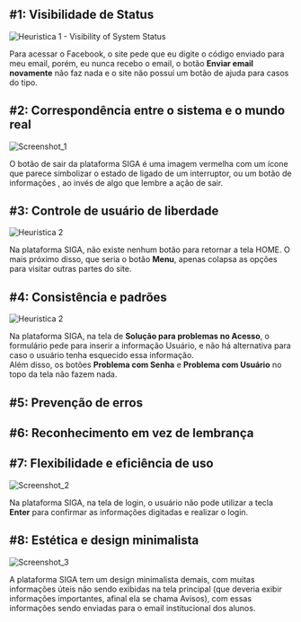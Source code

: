 ## #1: Visibilidade de Status

![Heuristica 1 - Visibility of System Status](https://github.com/pedro11pucci/Bertoti/assets/56747051/4436b55f-5a37-4607-8749-74bca63fcf72)

Para acessar o Facebook, o site pede que eu digite o código enviado para meu email, porém, eu nunca recebo o email, o botão <b>Enviar email novamente</b> não faz nada e o site não possuí um botão de ajuda para casos do tipo.

## #2: Correspondência entre o sistema e o mundo real

![Screenshot_1](https://github.com/pedro11pucci/Bertoti/assets/56747051/429f9781-6ae9-4872-a3e5-7253fd76e62c)

O botão de sair da plataforma SIGA é uma imagem vermelha com um ícone que parece simbolizar o estado de ligado de um interruptor, ou um botão de informações , ao invés de algo que lembre a ação de sair.

## #3: Controle de usuário de liberdade

![Heuristica 2](https://github.com/pedro11pucci/Bertoti/assets/56747051/5223166c-efda-4331-b6ab-dfd80a7f9502)

Na plataforma SIGA, não existe nenhum botão para retornar a tela HOME. O mais próximo disso, que seria o botão <b>Menu</b>, apenas colapsa as opções para visitar outras partes do site.

## #4: Consistência e padrões

![Heuristica 2](https://github.com/pedro11pucci/Bertoti/assets/56747051/e2f90200-51f1-43ec-be91-35329a7b6d13)

Na plataforma SIGA, na tela de <b>Solução para problemas no Acesso</b>, o formulário pede para inserir a informação Usuário, e não há alternativa para caso o usuário tenha esquecido essa informação. <br>
Além disso, os botões <b>Problema com Senha</b> e <b>Problema com Usuário</b> no topo da tela não fazem nada.

## #5: Prevenção de erros

## #6: Reconhecimento em vez de lembrança

## #7: Flexibilidade e eficiência de uso

![Screenshot_2](https://github.com/pedro11pucci/Bertoti/assets/56747051/47ffae26-9c71-4152-8f5d-06cc7969ab39)

Na plataforma SIGA, na tela de login, o usuário não pode utilizar a tecla <b>Enter</b> para confirmar as informações digitadas e realizar o login.

## #8: Estética e design minimalista

![Screenshot_3](https://github.com/pedro11pucci/Bertoti/assets/56747051/5becfef8-829b-4eba-afbd-cf563d445b21)


A plataforma SIGA tem um design minimalista demais, com muitas informações úteis não sendo exibidas na tela principal (que deveria exibir informações importantes, afinal ela se chama Avisos), com essas informações sendo enviadas para o email institucional dos alunos.
